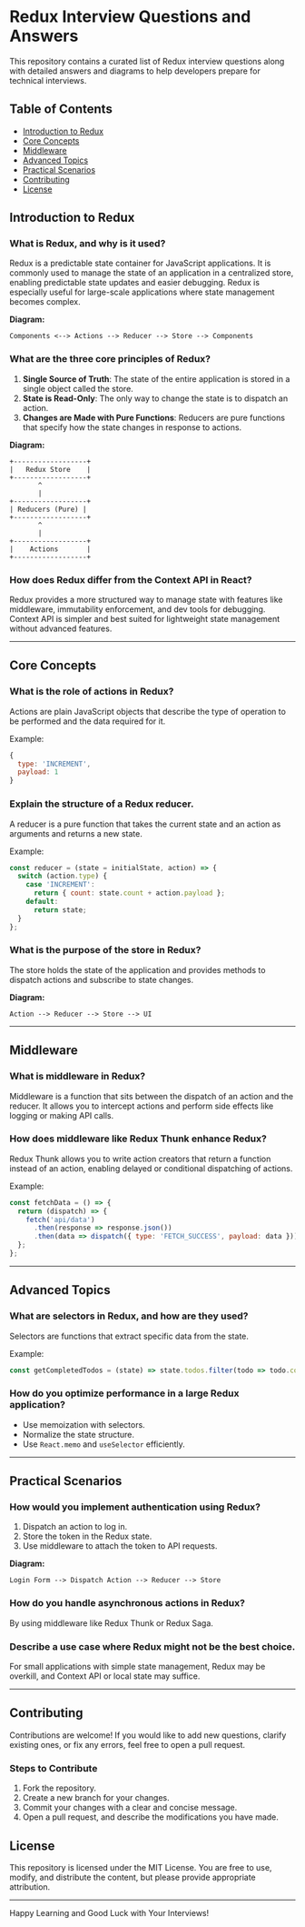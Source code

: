 # Redux Interview Questions and Answers

This repository contains a curated list of Redux interview questions along with detailed answers and diagrams to help developers prepare for technical interviews.

## Table of Contents

- [Introduction to Redux](#introduction-to-redux)
- [Core Concepts](#core-concepts)
- [Middleware](#middleware)
- [Advanced Topics](#advanced-topics)
- [Practical Scenarios](#practical-scenarios)
- [Contributing](#contributing)
- [License](#license)

## Introduction to Redux

### What is Redux, and why is it used?
Redux is a predictable state container for JavaScript applications. It is commonly used to manage the state of an application in a centralized store, enabling predictable state updates and easier debugging. Redux is especially useful for large-scale applications where state management becomes complex.

**Diagram:**
```
Components <--> Actions --> Reducer --> Store --> Components
```

### What are the three core principles of Redux?
1. **Single Source of Truth**: The state of the entire application is stored in a single object called the store.
2. **State is Read-Only**: The only way to change the state is to dispatch an action.
3. **Changes are Made with Pure Functions**: Reducers are pure functions that specify how the state changes in response to actions.

**Diagram:**
```
+------------------+
|   Redux Store    |
+------------------+
       ^
       |
+------------------+
| Reducers (Pure) |
+------------------+
       ^
       |
+------------------+
|    Actions       |
+------------------+
```

### How does Redux differ from the Context API in React?
Redux provides a more structured way to manage state with features like middleware, immutability enforcement, and dev tools for debugging. Context API is simpler and best suited for lightweight state management without advanced features.

---

## Core Concepts

### What is the role of actions in Redux?
Actions are plain JavaScript objects that describe the type of operation to be performed and the data required for it.

Example:
```javascript
{
  type: 'INCREMENT',
  payload: 1
}
```

### Explain the structure of a Redux reducer.
A reducer is a pure function that takes the current state and an action as arguments and returns a new state.

Example:
```javascript
const reducer = (state = initialState, action) => {
  switch (action.type) {
    case 'INCREMENT':
      return { count: state.count + action.payload };
    default:
      return state;
  }
};
```

### What is the purpose of the store in Redux?
The store holds the state of the application and provides methods to dispatch actions and subscribe to state changes.

**Diagram:**
```
Action --> Reducer --> Store --> UI
```

---

## Middleware

### What is middleware in Redux?
Middleware is a function that sits between the dispatch of an action and the reducer. It allows you to intercept actions and perform side effects like logging or making API calls.

### How does middleware like Redux Thunk enhance Redux?
Redux Thunk allows you to write action creators that return a function instead of an action, enabling delayed or conditional dispatching of actions.

Example:
```javascript
const fetchData = () => {
  return (dispatch) => {
    fetch('api/data')
      .then(response => response.json())
      .then(data => dispatch({ type: 'FETCH_SUCCESS', payload: data }));
  };
};
```

---

## Advanced Topics

### What are selectors in Redux, and how are they used?
Selectors are functions that extract specific data from the state.

Example:
```javascript
const getCompletedTodos = (state) => state.todos.filter(todo => todo.completed);
```

### How do you optimize performance in a large Redux application?
- Use memoization with selectors.
- Normalize the state structure.
- Use `React.memo` and `useSelector` efficiently.

---

## Practical Scenarios

### How would you implement authentication using Redux?
1. Dispatch an action to log in.
2. Store the token in the Redux state.
3. Use middleware to attach the token to API requests.

**Diagram:**
```
Login Form --> Dispatch Action --> Reducer --> Store
```

### How do you handle asynchronous actions in Redux?
By using middleware like Redux Thunk or Redux Saga.

### Describe a use case where Redux might not be the best choice.
For small applications with simple state management, Redux may be overkill, and Context API or local state may suffice.

---

## Contributing

Contributions are welcome! If you would like to add new questions, clarify existing ones, or fix any errors, feel free to open a pull request.

### Steps to Contribute

1. Fork the repository.
2. Create a new branch for your changes.
3. Commit your changes with a clear and concise message.
4. Open a pull request, and describe the modifications you have made.

## License

This repository is licensed under the MIT License. You are free to use, modify, and distribute the content, but please provide appropriate attribution.

---

Happy Learning and Good Luck with Your Interviews!
